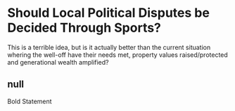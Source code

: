 # Should Local Political Disputes be Decided Through Sports? 

This is a terrible idea, but is it actually better than the current situation whering the well-off have their needs met, property values raised/protected and generational wealth amplified?

## null

Bold Statement

